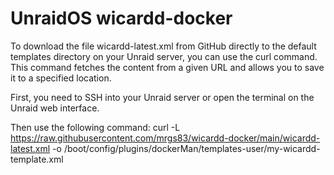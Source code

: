# UnraidOS wicardd-docker

To download the file wicardd-latest.xml from GitHub directly to the default templates directory on your Unraid server, you can use the curl command. This command fetches the content from a given URL and allows you to save it to a specified location.

First, you need to SSH into your Unraid server or open the terminal on the Unraid web interface. 

Then use the following command: curl -L https://raw.githubusercontent.com/mrgs83/wicardd-docker/main/wicardd-latest.xml -o /boot/config/plugins/dockerMan/templates-user/my-wicardd-template.xml


